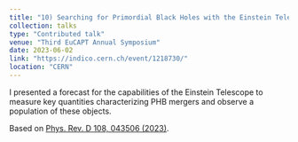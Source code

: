 ```yaml
---
title: "10) Searching for Primordial Black Holes with the Einstein Telescope"
collection: talks
type: "Contributed talk"
venue: "Third EuCAPT Annual Symposium"
date: 2023-06-02
link: "https://indico.cern.ch/event/1218730/"
location: "CERN"
---
```


I presented a forecast for the capabilities of the Einstein Telescope to measure key quantities characterizing PHB mergers and observe a population of these objects.

Based on <a href="https://journals.aps.org/prd/abstract/10.1103/PhysRevD.108.043506" target="_blank" rel="noopener">Phys. Rev. D 108, 043506 (2023)</a>.